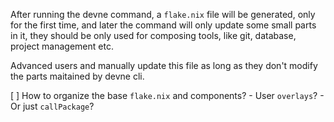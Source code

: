 After running the devne command, a `flake.nix` file will be generated, only for the first time, and later the command 
will only update some small parts in it, they should be only used for composing tools, like git, database, 
project management etc.

Advanced users and manually update this file as long as they don't modify the parts maitained by devne cli.

[ ] How to organize the base `flake.nix` and components?
    - User `overlays`?
    - Or just `callPackage`?
